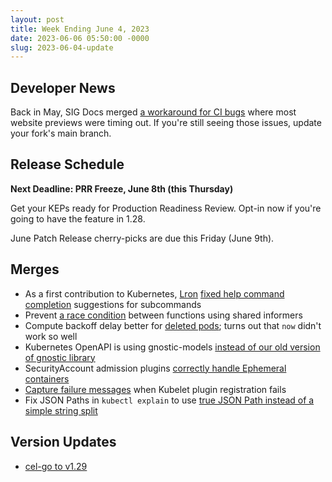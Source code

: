 ```yaml
---
layout: post
title: Week Ending June 4, 2023
date: 2023-06-06 05:50:00 -0000
slug: 2023-06-04-update
---
```


## Developer News

Back in May, SIG Docs merged [a workaround for CI bugs](https://github.com/kubernetes/website/pull/41142) where most website previews were timing out. If you're still seeing those issues, update your fork's main branch.

## Release Schedule

**Next Deadline: PRR Freeze, June 8th (this Thursday)**

Get your KEPs ready for Production Readiness Review. Opt-in now if you're going to have the feature in 1.28.

June Patch Release cherry-picks are due this Friday (June 9th).

## Merges

* As a first contribution to Kubernetes, [Lron](https://github.com/LronDC) [fixed help command completion](https://github.com/kubernetes/kubernetes/pull/117930) suggestions for subcommands
* Prevent [a race condition](https://github.com/kubernetes/kubernetes/pull/117870) between functions using shared informers
* Compute backoff delay better for [deleted pods](https://github.com/kubernetes/kubernetes/pull/118413); turns out that `now` didn't work so well
* Kubernetes OpenAPI is using gnostic-models [instead of our old version of gnostic library](https://github.com/kubernetes/kubernetes/pull/118384)
* SecurityAccount admission plugins [correctly handle Ephemeral containers](https://github.com/kubernetes/kubernetes/pull/118356)
* [Capture failure messages](https://github.com/kubernetes/kubernetes/pull/118351) when Kubelet plugin registration fails
* Fix JSON Paths in `kubectl explain` to use [true JSON Path instead of a simple string split](https://github.com/kubernetes/kubernetes/pull/115694)

## Version Updates

* [cel-go to v1.29](https://github.com/kubernetes/kubernetes/pull/118339)
